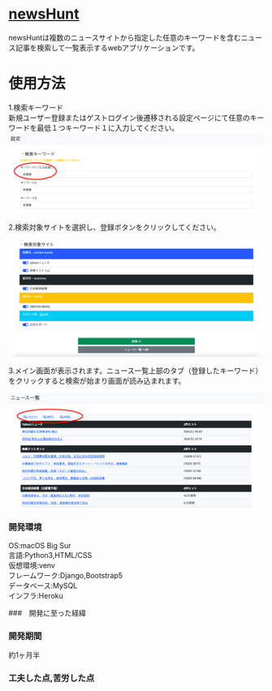# [newsHunt](https://newshunt2021.herokuapp.com)  
newsHuntは複数のニュースサイトから指定した任意のキーワードを含むニュース記事を検索して一覧表示するwebアプリケーションです。  
  
# 使用方法  
1.検索キーワード  
新規ユーザー登録またはゲストログイン後遷移される設定ページにて任意のキーワードを最低１つキーワード１に入力してください。    
![設定画面1](static/images/newsHunt_image1.png)  
  
2.検索対象サイトを選択し、登録ボタンをクリックしてください。  

![設定画面2](static/images/newsHunt_image2.png)  
  
3.メイン画面が表示されます。ニュース一覧上部のタブ（登録したキーワード）をクリックすると検索が始まり画面が読み込まれます。  
  
![設定画面2](static/images/newsHunt_image3.png)  
  
  
  
### 開発環境
OS:macOS Big Sur  
言語:Python3,HTML/CSS  
仮想環境:venv  
フレームワーク:Django,Bootstrap5  
データベース:MySQL  
インフラ:Heroku  
  
###　開発に至った経緯
  
### 開発期間  
約1ヶ月半  
  
### 工夫した点,苦労した点

